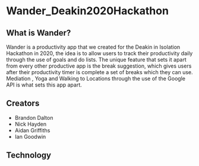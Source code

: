 # Wander_Deakin2020Hackathon

## What is Wander?

Wander is a productivity app that we created for the Deakin in Isolation Hackathon in 2020, the idea is to allow users to track their productivity daily through the use of goals and do lists. The unique feature that sets it apart from every other productive app is the break suggestion, which gives users after their productivity timer is complete a set of breaks which they can use. Mediation , Yoga and Walking to Locations through the use of the Google API is what sets this app apart. 

## Creators 
* Brandon Dalton
* Nick Hayden
* Aidan Griffiths
* Ian Goodwin

## Technology 
